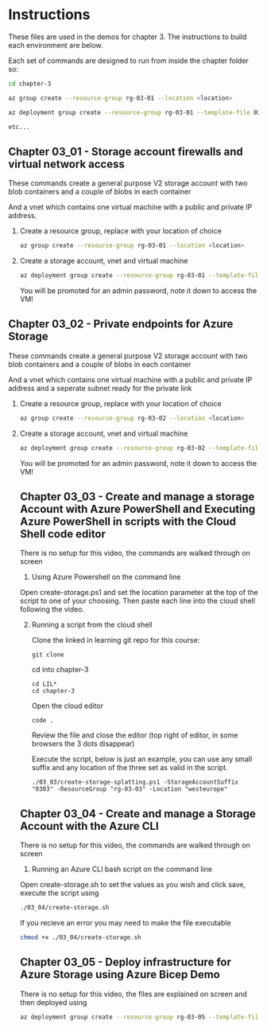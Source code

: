 # Instructions

These files are used in the demos for chapter 3. The instructions to build each environment are below.

Each set of commands are designed to run from inside the chapter folder so:

```bash
cd chapter-3

az group create --resource-group rg-03-01 --location <location>

az deployment group create --resource-group rg-03-01 --template-file 03_01/main.bicep --parameters resourceSuffix=0301 location=<location>

etc...
```

## Chapter 03_01 - Storage account firewalls and virtual network access

These commands create a general purpose V2 storage account with two blob containers and a couple of blobs in each container

And a vnet which contains one virtual machine with a public and private IP address.

1. Create a resource group, replace <location> with your location of choice

   ```bash
   az group create --resource-group rg-03-01 --location <location>
   ```

2. Create a storage account, vnet and virtual machine

   ```bash
   az deployment group create --resource-group rg-03-01 --template-file 03_01/main.bicep --parameters resourceSuffix=0301 location=<location>
   ```

   You will be promoted for an admin password, note it down to access the VM!

## Chapter 03_02 - Private endpoints for Azure Storage

These commands create a general purpose V2 storage account with two blob containers and a couple of blobs in each container

And a vnet which contains one virtual machine with a public and private IP address and a seperate subnet ready for the private link

1. Create a resource group, replace <location> with your location of choice

   ```bash
   az group create --resource-group rg-03-02 --location <location>
   ```

2. Create a storage account, vnet and virtual machine

   ```bash
   az deployment group create --resource-group rg-03-02 --template-file 03_02/main.bicep --parameters resourceSuffix=0302 location=<location>
   ```

   You will be promoted for an admin password, note it down to access the VM!

   ## Chapter 03_03 - Create and manage a storage Account with Azure PowerShell and Executing Azure PowerShell in scripts with the Cloud Shell code editor

   There is no setup for this video, the commands are walked through on screen

   1. Using Azure Powershell on the command line

   Open create-storage.ps1 and set the location parameter at the top of the script to one of your choosing. Then paste each line into the cloud shell following the video.

   2. Running a script from the cloud shell

      Clone the linked in learning git repo for this course:

      ```pwsh
      git clone
      ```

      cd into chapter-3

      ```pwsh
      cd LIL*
      cd chapter-3
      ```

      Open the cloud editor

      ```pwsh
      code .
      ```

      Review the file and close the editor (top right of editor, in some browsers the 3 dots disappear)

      Execute the script, below is just an example, you can use any small suffix and any location of the three set as valid in the script.

      ```pwsh
      ./03_03/create-storage-splatting.ps1 -StorageAccountSuffix "0303" -ResourceGroup "rg-03-03" -Location "westeurope"
      ```

   ## Chapter 03_04 - Create and manage a Storage Account with the Azure CLI

   There is no setup for this video, the commands are walked through on screen

   1. Running an Azure CLI bash script on the command line

   Open create-storage.sh to set the values as you wish and click save, execute the script using

   ```bash
   ./03_04/create-storage.sh
   ```

   If you recieve an error you may need to make the file executable

   ```bash
   chmod +x ./03_04/create-storage.sh
   ```

   ## Chapter 03_05 - Deploy infrastructure for Azure Storage using Azure Bicep Demo

   There is no setup for this video, the files are explained on screen and then deployed using

   ```bash
   az deployment group create --resource-group rg-03-05 --template-file 03_05/main.bicep --parameters resourceSuffix=0305 location=uksouth
   ```
